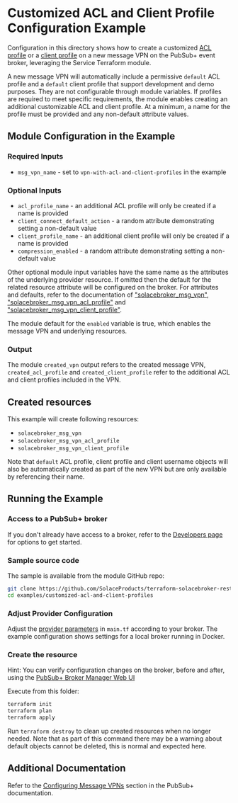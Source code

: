 # Customized ACL and Client Profile Configuration Example

Configuration in this directory shows how to create a customized [ACL profile](https://docs.solace.com/Security/Granting-Clients-Access.htm) or a [client profile](https://docs.solace.com/Security/Assigning-Client-Profiles.htm) on a new message VPN on the PubSub+ event broker, leveraging the Service Terraform module.

A new message VPN will automatically include a permissive `default` ACL profile and a `default` client profile that support development and demo purposes. They are not configurable through module variables. If profiles are required to meet specific requirements, the module enables creating an additional customizable ACL and client profile. At a minimum, a name for the profile must be provided and any non-default attribute values.

## Module Configuration in the Example

### Required Inputs

* `msg_vpn_name` - set to `vpn-with-acl-and-client-profiles` in the example

### Optional Inputs

* `acl_profile_name` - an additional ACL profile will only be created if a name is provided
* `client_connect_default_action` - a random attribute demonstrating setting a non-default value
* `client_profile_name` - an additional client profile will only be created if a name is provided
* `compression_enabled` - a random attribute demonstrating setting a non-default value

Other optional module input variables have the same name as the attributes of the underlying provider resource. If omitted then the default for the related resource attribute will be configured on the broker. For attributes and defaults, refer to the documentation of ["solacebroker_msg_vpn"](https://registry.terraform.io/providers/solaceproducts/solacebrokerappliance/latest/docs/resources/msg_vpn#optional), ["solacebroker_msg_vpn_acl_profile"](https://registry.terraform.io/providers/solaceproducts/solacebrokerappliance/latest/docs/resources/msg_vpn_acl_profile#optional) and ["solacebroker_msg_vpn_client_profile"](https://registry.terraform.io/providers/solaceproducts/solacebrokerappliance/latest/docs/resources/msg_vpn_client_profile#optional).

The module default for the `enabled` variable is true, which enables the message VPN and underlying resources.

### Output

The module `created_vpn` output refers to the created message VPN, `created_acl_profile` and `created_client_profile` refer to the additional ACL and client profiles included in the VPN.

## Created resources

This example will create following resources:

* `solacebroker_msg_vpn`
* `solacebroker_msg_vpn_acl_profile`
* `solacebroker_msg_vpn_client_profile`

Note that `default` ACL profile, client profile and client username objects will also be automatically created as part of the new VPN but are only available by referencing their name.

## Running the Example

### Access to a PubSub+ broker

If you don't already have access to a broker, refer to the [Developers page](https://www.solace.dev/) for options to get started.

### Sample source code

The sample is available from the module GitHub repo:

```bash
git clone https://github.com/SolaceProducts/terraform-solacebroker-rest-delivery.git
cd examples/customized-acl-and-client-profiles
```

### Adjust Provider Configuration

Adjust the [provider parameters](https://registry.terraform.io/providers/solaceproducts/solacebrokerappliance/latest/docs#schema) in `main.tf` according to your broker. The example configuration shows settings for a local broker running in Docker.

### Create the resource

Hint: You can verify configuration changes on the broker, before and after, using the [PubSub+ Broker Manager Web UI](https://docs.solace.com/Admin/Broker-Manager/PubSub-Manager-Overview.htm)

Execute from this folder:

```bash
terraform init
terraform plan
terraform apply
```

Run `terraform destroy` to clean up created resources when no longer needed. Note that as part of this command there may be a warning about default objects cannot be deleted, this is normal and expected here.

## Additional Documentation

Refer to the [Configuring Message VPNs](https://docs.solace.com/Features/VPN/Configuring-VPNs.htm) section in the PubSub+ documentation.
